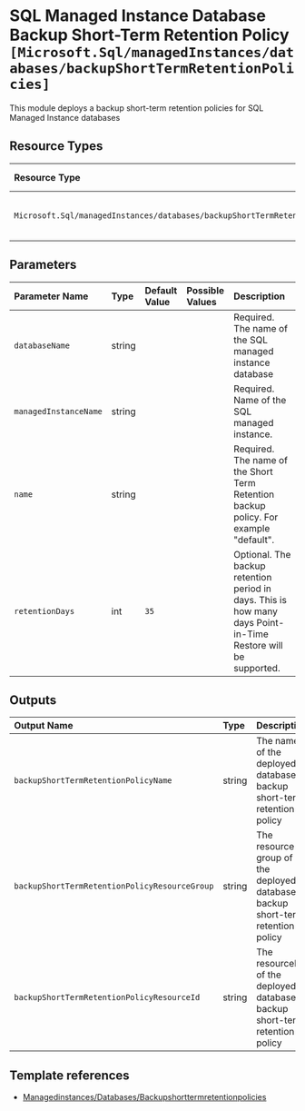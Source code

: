 # SQL Managed Instance Database Backup Short-Term Retention Policy `[Microsoft.Sql/managedInstances/databases/backupShortTermRetentionPolicies]`

This module deploys a backup short-term retention policies for SQL Managed Instance databases


## Resource Types

| Resource Type | Api Version |
| :-- | :-- |
| `Microsoft.Sql/managedInstances/databases/backupShortTermRetentionPolicies` | 2017-03-01-preview |

## Parameters

| Parameter Name | Type | Default Value | Possible Values | Description |
| :-- | :-- | :-- | :-- | :-- |
| `databaseName` | string |  |  | Required. The name of the SQL managed instance database |
| `managedInstanceName` | string |  |  | Required. Name of the SQL managed instance. |
| `name` | string |  |  | Required. The name of the Short Term Retention backup policy. For example "default". |
| `retentionDays` | int | `35` |  | Optional. The backup retention period in days. This is how many days Point-in-Time Restore will be supported. |

## Outputs

| Output Name | Type | Description |
| :-- | :-- | :-- |
| `backupShortTermRetentionPolicyName` | string | The name of the deployed database backup short-term retention policy |
| `backupShortTermRetentionPolicyResourceGroup` | string | The resource group of the deployed database backup short-term retention policy |
| `backupShortTermRetentionPolicyResourceId` | string | The resourceId of the deployed database backup short-term retention policy |

## Template references

- [Managedinstances/Databases/Backupshorttermretentionpolicies](https://docs.microsoft.com/en-us/azure/templates/Microsoft.Sql/2017-03-01-preview/managedInstances/databases/backupShortTermRetentionPolicies)
